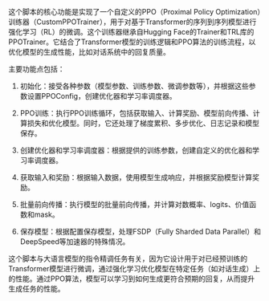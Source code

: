 这个脚本的核心功能是实现了一个自定义的PPO（Proximal Policy Optimization）训练器（CustomPPOTrainer），用于对基于Transformer的序列到序列模型进行强化学习（RL）的微调。这个训练器继承自Hugging Face的Trainer和TRL库的PPOTrainer。它结合了Transformer模型的训练逻辑和PPO算法的训练流程，以优化模型的生成性能，比如对话系统中的回复质量。

主要功能点包括：

1. 初始化：接受各种参数（模型参数、训练参数、微调参数等），并根据这些参数设置PPOConfig，创建优化器和学习率调度器。

2. PPO训练：执行PPO训练循环，包括获取输入、计算奖励、模型前向传播、计算损失和优化模型。同时，它还处理了梯度累积、多步优化、日志记录和模型保存。

3. 创建优化器和学习率调度器：根据提供的训练参数，创建自定义的优化器和学习率调度器。

4. 获取输入和奖励：根据输入数据，使用模型生成响应，并根据奖励模型计算奖励。

5. 批量前向传播：执行模型的批量前向传播，并计算对数概率、logits、价值函数和mask。

6. 保存模型：根据配置保存模型，处理FSDP（Fully Sharded Data Parallel）和DeepSpeed等加速器的特殊情况。

这个脚本与大语言模型的指令精调任务有关，因为它设计用于对已经预训练的Transformer模型进行微调，通过强化学习优化模型在特定任务（如对话生成）上的性能。通过PPO算法，模型可以学习到如何生成更符合预期的回复，从而提升生成任务的性能。
